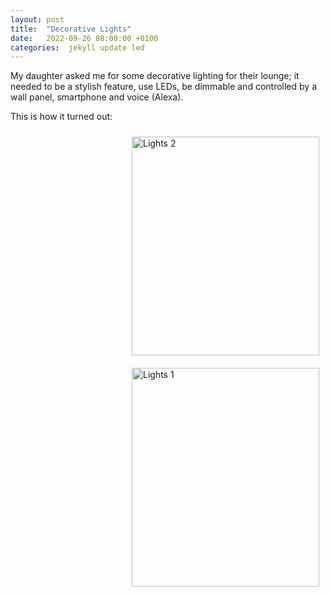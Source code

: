 ```yaml
---
layout: post
title:  "Decorative Lights"
date:   2022-09-26 08:00:00 +0100
categories:  jekyll update led
---
```


My daughter asked me for some decorative lighting for their lounge; it needed to be a stylish feature, use LEDs, be dimmable and controlled by a wall panel, smartphone and voice (Alexa).

This is how it turned out:

<img src="/WebSite/images/lights2.jpg" alt="Lights 2" width="300" height="350" title="Lights 2" margin=20px style="padding: 10px; float: right;">

<img src="/WebSite/images/lights1.jpg" alt="Lights 1" width="300" height="350" title="Lights 1" margin=20px style="padding: 10px; float: right;">
